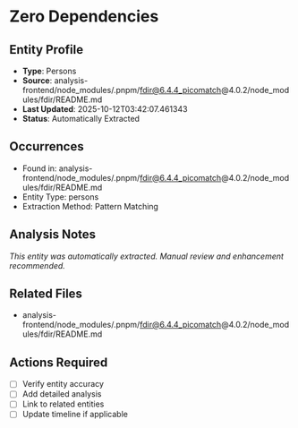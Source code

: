 # Zero Dependencies

## Entity Profile
- **Type**: Persons
- **Source**: analysis-frontend/node_modules/.pnpm/fdir@6.4.4_picomatch@4.0.2/node_modules/fdir/README.md
- **Last Updated**: 2025-10-12T03:42:07.461343
- **Status**: Automatically Extracted

## Occurrences
- Found in: analysis-frontend/node_modules/.pnpm/fdir@6.4.4_picomatch@4.0.2/node_modules/fdir/README.md
- Entity Type: persons
- Extraction Method: Pattern Matching

## Analysis Notes
*This entity was automatically extracted. Manual review and enhancement recommended.*

## Related Files
- analysis-frontend/node_modules/.pnpm/fdir@6.4.4_picomatch@4.0.2/node_modules/fdir/README.md

## Actions Required
- [ ] Verify entity accuracy
- [ ] Add detailed analysis
- [ ] Link to related entities
- [ ] Update timeline if applicable
